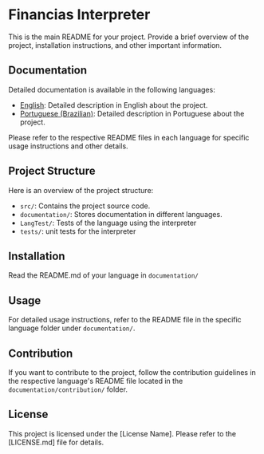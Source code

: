# Financias Interpreter

This is the main README for your project. Provide a brief overview of the project, installation instructions, and other important information.

## Documentation

Detailed documentation is available in the following languages:

- [English](documentation/README_ENG.md): Detailed description in English about the project.
- [Portuguese (Brazilian)](documentation/README_PT-BR.md): Detailed description in Portuguese about the project.

Please refer to the respective README files in each language for specific usage instructions and other details.

## Project Structure

Here is an overview of the project structure:

- `src/`: Contains the project source code.
- `documentation/`: Stores documentation in different languages.
- `LangTest/`: Tests of the language using the interpreter
- `tests/`: unit tests for the interpreter

## Installation

Read the README.md of your language in `documentation/`

## Usage

For detailed usage instructions, refer to the README file in the specific language folder under `documentation/`.

## Contribution

If you want to contribute to the project, follow the contribution guidelines in the respective language's README file located in the `documentation/contribution/` folder.

## License

This project is licensed under the [License Name]. Please refer to the [LICENSE.md] file for details.
